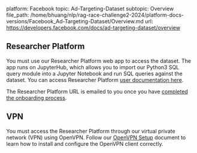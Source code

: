 platform: Facebook
topic: Ad-Targeting-Dataset
subtopic: Overview
file_path: /home/bhuang/nlp/rag-race-challenge2-2024/platform-docs-versions/Facebook_Ad-Targeting-Dataset/Overview.md
url: https://developers.facebook.com/docs/ad-targeting-dataset/overview

## Researcher Platform

You must use our Researcher Platform web app to access the dataset. The app runs on JupyterHub, which allows you to import our Python3 SQL query module into a Jupyter Notebook and run SQL queries against the dataset. You can access Researcher Platform [user documentation here](https://developers.facebook.com/docs/researcher-platform/).

The Researcher Platform URL is emailed to you once you have [completed the onboarding process](https://developers.facebook.com/docs/fort/get-access).

## VPN

You must access the Researcher Platform through our virtual private network (VPN) using OpenVPN. Follow our [OpenVPN Setup](https://developers.facebook.com/docs/fort/get-access/vpn) document to learn how to install and configure the OpenVPN client correctly.